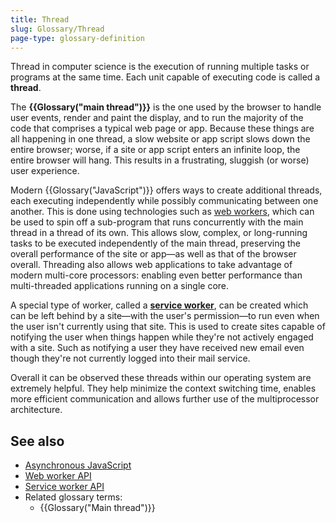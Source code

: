 ```yaml
---
title: Thread
slug: Glossary/Thread
page-type: glossary-definition
---
```




Thread in computer science is the execution of running multiple tasks or programs at the same time. Each unit capable of executing code is called a **thread**.

The **{{Glossary("main thread")}}** is the one used by the browser to handle user events, render and paint the display, and to run the majority of the code that comprises a typical web page or app. Because these things are all happening in one thread, a slow website or app script slows down the entire browser; worse, if a site or app script enters an infinite loop, the entire browser will hang. This results in a frustrating, sluggish (or worse) user experience.

Modern {{Glossary("JavaScript")}} offers ways to create additional threads, each executing independently while possibly communicating between one another. This is done using technologies such as [web workers](/Web/API/Web_Workers_API), which can be used to spin off a sub-program that runs concurrently with the main thread in a thread of its own. This allows slow, complex, or long-running tasks to be executed independently of the main thread, preserving the overall performance of the site or app—as well as that of the browser overall.
Threading also allows web applications to take advantage of modern multi-core processors: enabling even better performance than multi-threaded applications running on a single core.

A special type of worker, called a **[service worker](/Web/API/Service_Worker_API)**, can be created which can be left behind by a site—with the user's permission—to run even when the user isn't currently using that site. This is used to create sites capable of notifying the user when things happen while they're not actively engaged with a site. Such as notifying a user they have received new email even though they're not currently logged into their mail service.

Overall it can be observed these threads within our operating system are extremely helpful. They help minimize the context switching time, enables more efficient communication and allows further use of the multiprocessor architecture.

## See also

- [Asynchronous JavaScript](/Learn/JavaScript/Asynchronous)
- [Web worker API](/Web/API/Web_Workers_API)
- [Service worker API](/Web/API/Service_Worker_API)
- Related glossary terms:
  - {{Glossary("Main thread")}}
